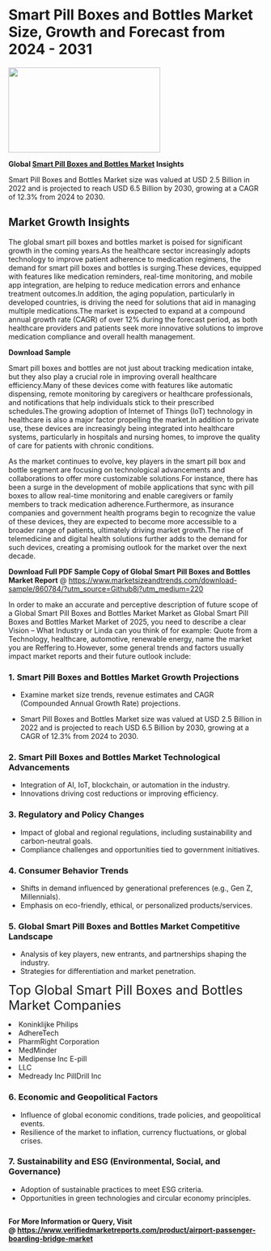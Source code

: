 <H1>Smart Pill Boxes and Bottles Market Size, Growth and Forecast from 2024 - 2031</H1><img class="aligncenter size-medium wp-image-584254" src="https://thirdeyenews.in/wp-content/uploads/2024/09/Global-Market-Research-300x168.jpeg" alt="" width="300" height="168" /><p><strong>Global&nbsp;<a href="https://www.marketsizeandtrends.com/download-sample/860784/?utm_source=Github8j?utm_medium=220">Smart Pill Boxes and Bottles Market</a> Insights</strong></p><p>Smart Pill Boxes and Bottles Market size was valued at USD 2.5 Billion in 2022 and is projected to reach USD 6.5 Billion by 2030, growing at a CAGR of 12.3% from 2024 to 2030.</p><p><h2>Market Growth Insights</h2> <p>The global smart pill boxes and bottles market is poised for significant growth in the coming years.As the healthcare sector increasingly adopts technology to improve patient adherence to medication regimens, the demand for smart pill boxes and bottles is surging.These devices, equipped with features like medication reminders, real-time monitoring, and mobile app integration, are helping to reduce medication errors and enhance treatment outcomes.In addition, the aging population, particularly in developed countries, is driving the need for solutions that aid in managing multiple medications.The market is expected to expand at a compound annual growth rate (CAGR) of over 12% during the forecast period, as both healthcare providers and patients seek more innovative solutions to improve medication compliance and overall health management.</p> <p><strong>Download Sample</strong></p> <p>Smart pill boxes and bottles are not just about tracking medication intake, but they also play a crucial role in improving overall healthcare efficiency.Many of these devices come with features like automatic dispensing, remote monitoring by caregivers or healthcare professionals, and notifications that help individuals stick to their prescribed schedules.The growing adoption of Internet of Things (IoT) technology in healthcare is also a major factor propelling the market.In addition to private use, these devices are increasingly being integrated into healthcare systems, particularly in hospitals and nursing homes, to improve the quality of care for patients with chronic conditions.</p> <p>As the market continues to evolve, key players in the smart pill box and bottle segment are focusing on technological advancements and collaborations to offer more customizable solutions.For instance, there has been a surge in the development of mobile applications that sync with pill boxes to allow real-time monitoring and enable caregivers or family members to track medication adherence.Furthermore, as insurance companies and government health programs begin to recognize the value of these devices, they are expected to become more accessible to a broader range of patients, ultimately driving market growth.The rise of telemedicine and digital health solutions further adds to the demand for such devices, creating a promising outlook for the market over the next decade.</p> <p><span class=""><strong>Download Full PDF Sample Copy of Global Smart Pill Boxes and Bottles Market Report</strong> @ <a href="https://www.marketsizeandtrends.com/download-sample/860784/?utm_source=Github8j?utm_medium=220" target="_blank">https://www.marketsizeandtrends.com/download-sample/860784/?utm_source=Github8j?utm_medium=220</a></span></p><p>In order to make an accurate and perceptive description of future scope of a Global&nbsp;Smart Pill Boxes and Bottles Market Market as Global&nbsp;Smart Pill Boxes and Bottles Market Market of 2025, you need to describe a clear Vision &ndash; What Industry or Linda can you think of for example: Quote from a Technology, healthcare, automotive, renewable energy, name the market you are Reffering to.However, some general trends and factors usually impact market reports and their future outlook include:</p><h3>1.&nbsp;<strong>Smart Pill Boxes and Bottles Market Growth Projections</strong></h3><ul><li>Examine market size trends, revenue estimates and CAGR (Compounded Annual Growth Rate) projections.</li><li><p>Smart Pill Boxes and Bottles Market size was valued at USD 2.5 Billion in 2022 and is projected to reach USD 6.5 Billion by 2030, growing at a CAGR of 12.3% from 2024 to 2030.</p></li></ul><h3>2.&nbsp;<strong>Smart Pill Boxes and Bottles Market Technological Advancements</strong></h3><ul><li>Integration of AI, IoT, blockchain, or automation in the industry.</li><li>Innovations driving cost reductions or improving efficiency.</li></ul><h3>3.&nbsp;<strong>Regulatory and Policy Changes</strong></h3><ul><li>Impact of global and regional regulations, including sustainability and carbon-neutral goals.</li><li>Compliance challenges and opportunities tied to government initiatives.</li></ul><h3>4.&nbsp;<strong>Consumer Behavior Trends</strong></h3><ul><li>Shifts in demand influenced by generational preferences (e.g., Gen Z, Millennials).</li><li>Emphasis on eco-friendly, ethical, or personalized products/services.</li></ul><h3>5.&nbsp;<strong>Global Smart Pill Boxes and Bottles Market Competitive Landscape</strong></h3><ul><li>Analysis of key players, new entrants, and partnerships shaping the industry.</li><li>Strategies for differentiation and market penetration.</li></ul><p data-pm-slice="1 1 []"><span style="color: inherit; font-family: inherit; font-size: 25px;">Top Global Smart Pill Boxes and Bottles Market Companies</span></p><div class="" data-test-id=""><p><li>Koninklijke Philips</li><li> AdhereTech</li><li> PharmRight Corporation</li><li> MedMinder</li><li> Medipense Inc E-pill</li><li> LLC</li><li> Medready Inc PillDrill Inc</li></p></div><h3>6.&nbsp;<strong>Economic and Geopolitical Factors</strong></h3><ul><li>Influence of global economic conditions, trade policies, and geopolitical events.</li><li>Resilience of the market to inflation, currency fluctuations, or global crises.</li></ul><h3>7.&nbsp;<strong>Sustainability and ESG (Environmental, Social, and Governance)</strong></h3><ul><li>Adoption of sustainable practices to meet ESG criteria.</li><li>Opportunities in green technologies and circular economy principles.</li></ul><h2><strong style="font-size: 14px;">For More Information or Query, Visit @&nbsp;</strong><a style="background-color: #ffffff; font-size: 14px;" href="https://www.marketsizeandtrends.com/report/smart-pill-boxes-and-bottles-market/" target="_blank">https://www.verifiedmarketreports.com/product/airport-passenger-boarding-bridge-market</a></h2>